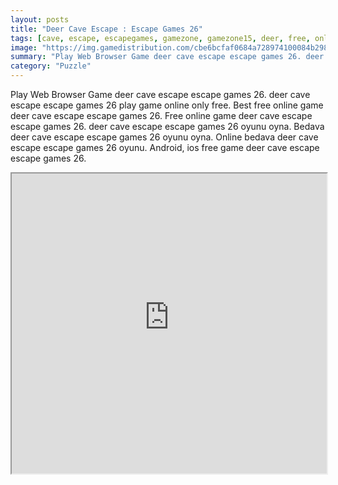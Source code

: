 ```yaml
---
layout: posts
title: "Deer Cave Escape : Escape Games 26"
tags: [cave, escape, escapegames, gamezone, gamezone15, deer, free, online, games, oyna, game, free, games, play, play, games]
image: "https://img.gamedistribution.com/cbe6bcfaf0684a728974100084b2984c.jpg"
summary: "Play Web Browser Game deer cave escape escape games 26. deer cave escape escape games 26 play game online only free. Best free online game deer cave escape escape games 26. Free online game deer cave escape escape games 26. deer cave escape escape games 26 oyunu oyna. Bedava deer cave escape escape games 26 oyunu oyna. Online bedava deer cave escape escape games 26 oyunu. Android, ios free game deer cave escape escape games 26."
category: "Puzzle"
---
```


Play Web Browser Game deer cave escape escape games 26. deer cave escape escape games 26 play game online only free. Best free online game deer cave escape escape games 26. Free online game deer cave escape escape games 26. deer cave escape escape games 26 oyunu oyna. Bedava deer cave escape escape games 26 oyunu oyna. Online bedava deer cave escape escape games 26 oyunu. Android, ios free game deer cave escape escape games 26.

<iframe width="100%" height="480px;" src="https://flash.gamedistribution.com?game=cbe6bcfaf0684a728974100084b2984c"></iframe>